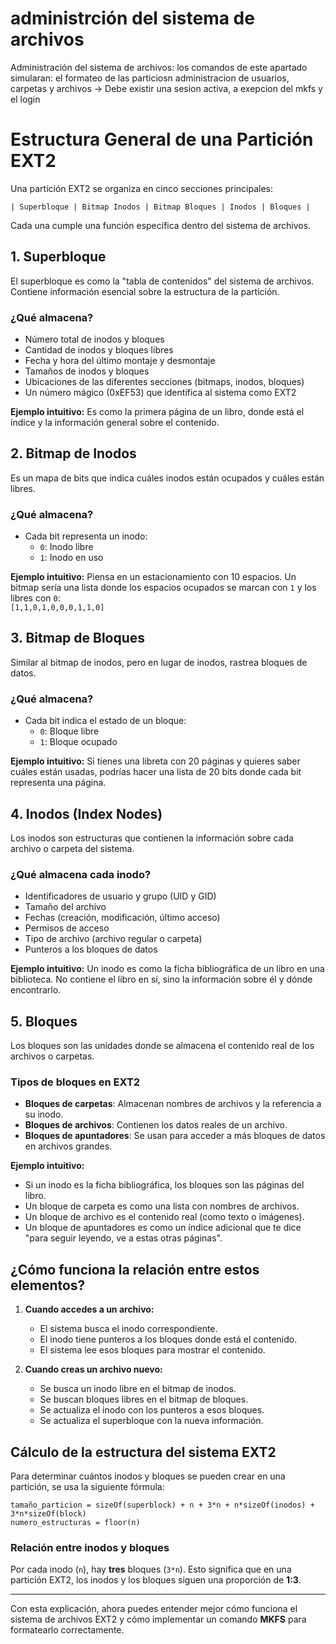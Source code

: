 # administrción del sistema de archivos

Administración del sistema de archivos: los comandos de este apartado simularan:
		 el formateo de las particiosn
		 administracion de usuarios, carpetas y archivos 
		 -> Debe existir una sesion activa, a exepcion del mkfs y el login


# Estructura General de una Partición EXT2

Una partición EXT2 se organiza en cinco secciones principales:

```
| Superbloque | Bitmap Inodos | Bitmap Bloques | Inodos | Bloques |
```

Cada una cumple una función específica dentro del sistema de archivos.

## 1. Superbloque

El superbloque es como la "tabla de contenidos" del sistema de archivos. Contiene información esencial sobre la estructura de la partición.

### ¿Qué almacena?
- Número total de inodos y bloques
- Cantidad de inodos y bloques libres
- Fecha y hora del último montaje y desmontaje
- Tamaños de inodos y bloques
- Ubicaciones de las diferentes secciones (bitmaps, inodos, bloques)
- Un número mágico (0xEF53) que identifica al sistema como EXT2

**Ejemplo intuitivo:** Es como la primera página de un libro, donde está el índice y la información general sobre el contenido.

## 2. Bitmap de Inodos

Es un mapa de bits que indica cuáles inodos están ocupados y cuáles están libres.

### ¿Qué almacena?
- Cada bit representa un inodo:
  - `0`: Inodo libre
  - `1`: Inodo en uso

**Ejemplo intuitivo:** Piensa en un estacionamiento con 10 espacios. Un bitmap sería una lista donde los espacios ocupados se marcan con `1` y los libres con `0`:  
`[1,1,0,1,0,0,0,1,1,0]`

## 3. Bitmap de Bloques

Similar al bitmap de inodos, pero en lugar de inodos, rastrea bloques de datos.

### ¿Qué almacena?
- Cada bit indica el estado de un bloque:
  - `0`: Bloque libre
  - `1`: Bloque ocupado

**Ejemplo intuitivo:** Si tienes una libreta con 20 páginas y quieres saber cuáles están usadas, podrías hacer una lista de 20 bits donde cada bit representa una página.

## 4. Inodos (Index Nodes)

Los inodos son estructuras que contienen la información sobre cada archivo o carpeta del sistema.

### ¿Qué almacena cada inodo?
- Identificadores de usuario y grupo (UID y GID)
- Tamaño del archivo
- Fechas (creación, modificación, último acceso)
- Permisos de acceso
- Tipo de archivo (archivo regular o carpeta)
- Punteros a los bloques de datos

**Ejemplo intuitivo:** Un inodo es como la ficha bibliográfica de un libro en una biblioteca. No contiene el libro en sí, sino la información sobre él y dónde encontrarlo.

## 5. Bloques

Los bloques son las unidades donde se almacena el contenido real de los archivos o carpetas.

### Tipos de bloques en EXT2
- **Bloques de carpetas**: Almacenan nombres de archivos y la referencia a su inodo.
- **Bloques de archivos**: Contienen los datos reales de un archivo.
- **Bloques de apuntadores**: Se usan para acceder a más bloques de datos en archivos grandes.

**Ejemplo intuitivo:**  
- Si un inodo es la ficha bibliográfica, los bloques son las páginas del libro.  
- Un bloque de carpeta es como una lista con nombres de archivos.  
- Un bloque de archivo es el contenido real (como texto o imágenes).  
- Un bloque de apuntadores es como un índice adicional que te dice "para seguir leyendo, ve a estas otras páginas".

## ¿Cómo funciona la relación entre estos elementos?

1. **Cuando accedes a un archivo:**
   - El sistema busca el inodo correspondiente.
   - El inodo tiene punteros a los bloques donde está el contenido.
   - El sistema lee esos bloques para mostrar el contenido.

2. **Cuando creas un archivo nuevo:**
   - Se busca un inodo libre en el bitmap de inodos.
   - Se buscan bloques libres en el bitmap de bloques.
   - Se actualiza el inodo con los punteros a esos bloques.
   - Se actualiza el superbloque con la nueva información.

## Cálculo de la estructura del sistema EXT2

Para determinar cuántos inodos y bloques se pueden crear en una partición, se usa la siguiente fórmula:

```
tamaño_particion = sizeOf(superblock) + n + 3*n + n*sizeOf(inodos) + 3*n*sizeOf(block)
numero_estructuras = floor(n)
```

### Relación entre inodos y bloques
Por cada inodo (`n`), hay **tres** bloques (`3*n`). Esto significa que en una partición EXT2, los inodos y los bloques siguen una proporción de **1:3**.

---

Con esta explicación, ahora puedes entender mejor cómo funciona el sistema de archivos EXT2 y cómo implementar un comando **MKFS** para formatearlo correctamente.